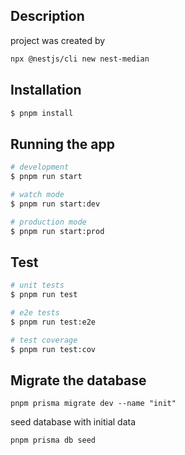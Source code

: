 ## Description

project was created by

```bash
npx @nestjs/cli new nest-median
```

## Installation

```bash
$ pnpm install
```

## Running the app

```bash
# development
$ pnpm run start

# watch mode
$ pnpm run start:dev

# production mode
$ pnpm run start:prod
```

## Test

```bash
# unit tests
$ pnpm run test

# e2e tests
$ pnpm run test:e2e

# test coverage
$ pnpm run test:cov
```

## Migrate the database

```shell
pnpm prisma migrate dev --name "init"
```

seed database with initial data

```bash
pnpm prisma db seed
```
